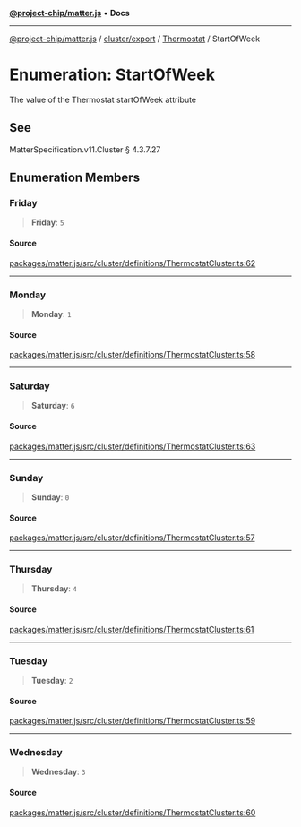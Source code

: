 [**@project-chip/matter.js**](../../../../../README.md) • **Docs**

***

[@project-chip/matter.js](../../../../../modules.md) / [cluster/export](../../../README.md) / [Thermostat](../README.md) / StartOfWeek

# Enumeration: StartOfWeek

The value of the Thermostat startOfWeek attribute

## See

MatterSpecification.v11.Cluster § 4.3.7.27

## Enumeration Members

### Friday

> **Friday**: `5`

#### Source

[packages/matter.js/src/cluster/definitions/ThermostatCluster.ts:62](https://github.com/project-chip/matter.js/blob/7a8cbb56b87d4ccf34bec5a9a95ab40a1711324f/packages/matter.js/src/cluster/definitions/ThermostatCluster.ts#L62)

***

### Monday

> **Monday**: `1`

#### Source

[packages/matter.js/src/cluster/definitions/ThermostatCluster.ts:58](https://github.com/project-chip/matter.js/blob/7a8cbb56b87d4ccf34bec5a9a95ab40a1711324f/packages/matter.js/src/cluster/definitions/ThermostatCluster.ts#L58)

***

### Saturday

> **Saturday**: `6`

#### Source

[packages/matter.js/src/cluster/definitions/ThermostatCluster.ts:63](https://github.com/project-chip/matter.js/blob/7a8cbb56b87d4ccf34bec5a9a95ab40a1711324f/packages/matter.js/src/cluster/definitions/ThermostatCluster.ts#L63)

***

### Sunday

> **Sunday**: `0`

#### Source

[packages/matter.js/src/cluster/definitions/ThermostatCluster.ts:57](https://github.com/project-chip/matter.js/blob/7a8cbb56b87d4ccf34bec5a9a95ab40a1711324f/packages/matter.js/src/cluster/definitions/ThermostatCluster.ts#L57)

***

### Thursday

> **Thursday**: `4`

#### Source

[packages/matter.js/src/cluster/definitions/ThermostatCluster.ts:61](https://github.com/project-chip/matter.js/blob/7a8cbb56b87d4ccf34bec5a9a95ab40a1711324f/packages/matter.js/src/cluster/definitions/ThermostatCluster.ts#L61)

***

### Tuesday

> **Tuesday**: `2`

#### Source

[packages/matter.js/src/cluster/definitions/ThermostatCluster.ts:59](https://github.com/project-chip/matter.js/blob/7a8cbb56b87d4ccf34bec5a9a95ab40a1711324f/packages/matter.js/src/cluster/definitions/ThermostatCluster.ts#L59)

***

### Wednesday

> **Wednesday**: `3`

#### Source

[packages/matter.js/src/cluster/definitions/ThermostatCluster.ts:60](https://github.com/project-chip/matter.js/blob/7a8cbb56b87d4ccf34bec5a9a95ab40a1711324f/packages/matter.js/src/cluster/definitions/ThermostatCluster.ts#L60)
